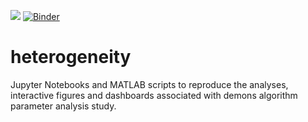 [![](https://img.shields.io/badge/DATA%20DOI-10.17605%2FOSF.IO%2F2G9PH-blue)](https://doi.org/10.17605/OSF.IO/2G9PH) [![Binder](https://mybinder.org/badge_logo.svg)](https://mybinder.org/v2/gh/biyomekanik/heterogeneity/HEAD)

# heterogeneity
Jupyter Notebooks and MATLAB scripts to reproduce the analyses, interactive figures and dashboards associated with demons algorithm parameter analysis study.
